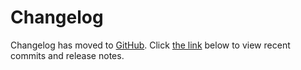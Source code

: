 # Changelog

Changelog has moved to [GitHub](https://github.com/). Click [the link](https://github.com/XTY64XTY12345/Xdows-Security/commits/master) below to view recent commits and release notes.